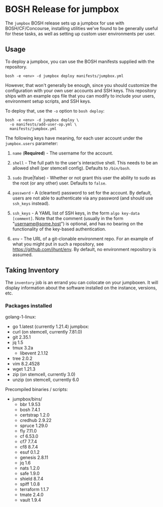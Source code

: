 # BOSH Release for jumpbox

The `jumpbox` BOSH release sets up a jumpbox for use with BOSH/CF/Concourse,
installing utilities we've found to be generally useful for these tasks, as
well as setting up custom user environments per user.

## Usage

To deploy a jumpbox, you can use the BOSH manifests supplied with the
repository.

```
bosh -e <env> -d jumpbox deploy manifests/jumpbox.yml
```

However, that won't generally be enough, since you should customize the
configuration with your own user accounts and SSH keys.  This repository
ships with an example ops file that you can modify to include your users,
environment setup scripts, and SSH keys.

To deploy that, use the `-o` option to `bosh deploy`:

```
bosh -e <env> -d jumpbox deploy \
  -o manifests/add-user-op.yml \
  manifests/jumpbox.yml
```

The following keys have meaning, for each user account under the
`jumpbox.users` parameter:

  1. `name` (**Required**) - The username for the account.

  2. `shell` - The full path to the user's interactive shell.
     This needs to be an allowed shell (per stemcell config).
     Defaults to `/bin/bash`.

  3. `sudo` (true|false) - Whether or not grant this user the
     ability to sudo as the root (or any other) user.
     Defaults to `false`.

  4. `password` - A (cleartext) password to set for the account.
     By default, users are not able to authenticate via any
     password (and should use `ssh_keys` instead).

  5. `ssh_keys` - A YAML list of SSH keys, in the form
     `algo key-data [comment]`.  Note that the comment
     (usually in the form "username@some.host") is optional,
     and has no bearing on the functionality of the key-based
     authentication.

  6. `env` - The URL of a git-clonable environment repo.
     For an example of what you might put in such a repository,
     see <https://github.com/jhunt/env>.
     By default, no environment repository is assumed.

## Taking Inventory

The `inventory` job is an errand you can colocate on your
jumpboxen.  It will display information about the software
installed on the instance, versions, etc.


### Packages installed

golang-1-linux: 
- go 1.latest (currently 1.21.4)
jumpbox:
- curl (on stemcell, currently 7.81.0)
- git 2.35.1
- jq 1.5
- tmux 3.2a
  - libevent 2.1.12
- tree 2.0.2
- vim 8.2.4528
- wget 1.21.3
- zip (on stemcell, currently 3.0)
- unzip (on stemcell, currently 6.0

Precompiled binaries / scripts:
- jumpbox/bins/
  - bbr 1.9.53
  - bosh 7.4.1
  - certstrap 1.2.0
  - credhub 2.9.22
  - spruce 1.29.0
  - fly 7.11.0
  - cf 6.53.0
  - cf7 7.7.4
  - cf8 8.7.4
  - esuf 0.1.2
  - genesis 2.8.11
  - jq 1.6
  - nats 1.2.0
  - safe 1.9.0
  - shield 8.7.4
  - spiff 1.0.8
  - terraform 1.1.7
  - tmate 2.4.0
  - vault 1.9.4
